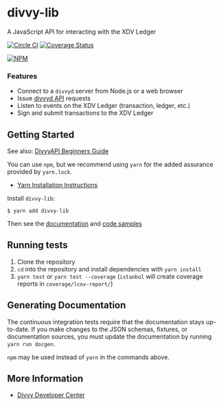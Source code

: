 # divvy-lib

A JavaScript API for interacting with the XDV Ledger

[![Circle CI](https://circleci.com/gh/divvy/divvy-lib/tree/develop.svg?style=svg)](https://circleci.com/gh/divvy/divvy-lib/tree/develop) [![Coverage Status](https://coveralls.io/repos/divvy/divvy-lib/badge.png?branch=develop)](https://coveralls.io/r/divvy/divvy-lib?branch=develop)

[![NPM](https://nodei.co/npm/divvy-lib.png)](https://www.npmjs.org/package/divvy-lib)

### Features

+ Connect to a `divvyd` server from Node.js or a web browser
+ Issue [divvyd API](https://divvy.com/build/divvyd-apis/) requests
+ Listen to events on the XDV Ledger (transaction, ledger, etc.)
+ Sign and submit transactions to the XDV Ledger

## Getting Started

See also: [DivvyAPI Beginners Guide](https://divvy.com/build/divvyapi-beginners-guide/)

You can use `npm`, but we recommend using `yarn` for the added assurance provided by `yarn.lock`.

+ [Yarn Installation Instructions](https://yarnpkg.com/en/docs/install)

Install `divvy-lib`:
```
$ yarn add divvy-lib
```

Then see the [documentation](https://github.com/divvy/divvy-lib/blob/develop/docs/index.md) and [code samples](https://github.com/divvy/divvy-lib/tree/develop/docs/samples)

## Running tests

1. Clone the repository
2. `cd` into the repository and install dependencies with `yarn install`
3. `yarn test` or `yarn test --coverage` (`istanbul` will create coverage reports in `coverage/lcov-report/`)

## Generating Documentation

The continuous integration tests require that the documentation stays up-to-date. If you make changes to the JSON schemas, fixtures, or documentation sources, you must update the documentation by running `yarn run docgen`.

`npm` may be used instead of `yarn` in the commands above.

## More Information

+ [Divvy Developer Center](https://divvy.com/build/)

